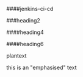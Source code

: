 ####jenkins-ci-cd


###heading2




####heading4



####heading6



plantext


this is an "emphasised" text
